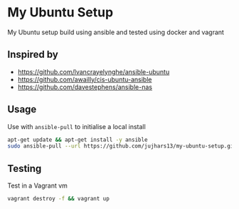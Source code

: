 # My Ubuntu Setup
My Ubuntu setup build using ansible and tested using docker and vagrant

## Inspired by

- https://github.com/lvancrayelynghe/ansible-ubuntu
- https://github.com/awailly/cis-ubuntu-ansible
- https://github.com/davestephens/ansible-nas

## Usage

Use with `ansible-pull` to initialise a local install

```bash
apt-get update && apt-get install -y ansible
sudo ansible-pull --url https://github.com/jujhars13/my-ubuntu-setup.git
```

## Testing

Test in a Vagrant vm

```bash
vagrant destroy -f && vagrant up
```
